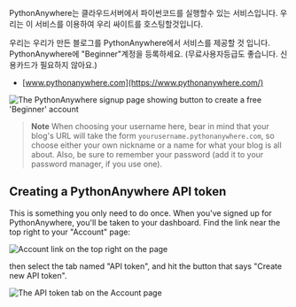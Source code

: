 PythonAnywhere는 클라우드서버에서 파이썬코드를 실행할수 있는 서비스입니다. 우리는 이 서비스를 이용하여 우리 싸이트를 호스팅할것입니다.

우리는 우리가 만든 블로그를 PythonAnywhere에서 서비스를 제공할 것 입니다. PythonAnywhere에 "Beginner"계정을 등록하세요. (무료사용자등급도 좋습니다. 신용카드가 필요하지 않아요.)

* [www.pythonanywhere.com](https://www.pythonanywhere.com/)

![The PythonAnywhere signup page showing button to create a free 'Beginner' account](../deploy/images/pythonanywhere_beginner_account_button.png)

> **Note** When choosing your username here, bear in mind that your blog's URL will take the form `yourusername.pythonanywhere.com`, so choose either your own nickname or a name for what your blog is all about. Also, be sure to remember your password (add it to your password manager, if you use one).

## Creating a PythonAnywhere API token

This is something you only need to do once. When you've signed up for PythonAnywhere, you'll be taken to your dashboard. Find the link near the top right to your "Account" page:

![Account link on the top right on the page](../deploy/images/pythonanywhere_account.png)

then select the tab named "API token", and hit the button that says "Create new API token".

![The API token tab on the Account page](../deploy/images/pythonanywhere_create_api_token.png)